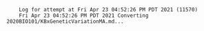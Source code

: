         Log for attempt at Fri Apr 23 04:52:26 PM PDT 2021 (11570)
        Fri Apr 23 04:52:26 PM PDT 2021 Converting 2020BIO101/KBxGeneticVariationMA.md...
